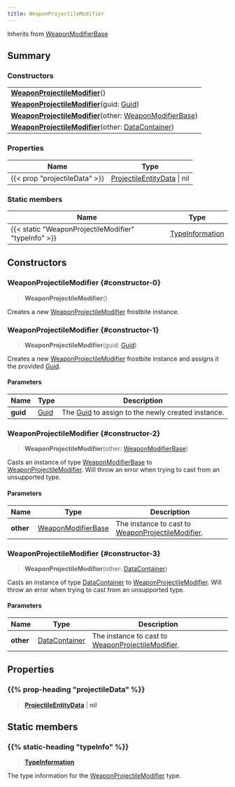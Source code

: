 ```yaml
---
title: WeaponProjectileModifier
---
```


Inherits from [WeaponModifierBase](/vext/ref/fb/weaponmodifierbase)

## Summary

### Constructors

|  |
| --- |
| **[WeaponProjectileModifier](#constructor-0)**() |
| **[WeaponProjectileModifier](#constructor-1)**(guid: [Guid](/vext/ref/shared/type/guid)) |
| **[WeaponProjectileModifier](#constructor-2)**(other: [WeaponModifierBase](/vext/ref/fb/weaponmodifierbase)) |
| **[WeaponProjectileModifier](#constructor-3)**(other: [DataContainer](/vext/ref/shared/type/datacontainer)) |

### Properties

| Name | Type |
| ---- | ---- |
| {{< prop "projectileData" >}} | [ProjectileEntityData](/vext/ref/fb/projectileentitydata) \| nil |

### Static members

| Name | Type |
| ---- | ---- |
| {{< static "WeaponProjectileModifier" "typeInfo" >}} | [TypeInformation](/vext/ref/shared/type/typeinformation) |

## Constructors

### WeaponProjectileModifier {#constructor-0}

> **WeaponProjectileModifier**()

Creates a new [WeaponProjectileModifier](/vext/ref/fb/weaponprojectilemodifier) frostbite instance.

### WeaponProjectileModifier {#constructor-1}

> **WeaponProjectileModifier**(guid: [Guid](/vext/ref/shared/type/guid))

Creates a new [WeaponProjectileModifier](/vext/ref/fb/weaponprojectilemodifier) frostbite instance and assigns it the provided [Guid](/vext/ref/shared/type/guid).

#### Parameters

| Name | Type | Description |
| ---- | ---- | ----------- |
| **guid** | [Guid](/vext/ref/shared/type/guid) | The [Guid](/vext/ref/shared/type/guid) to assign to the newly created instance. |

### WeaponProjectileModifier {#constructor-2}

> **WeaponProjectileModifier**(other: [WeaponModifierBase](/vext/ref/fb/weaponmodifierbase))

Casts an instance of type [WeaponModifierBase](/vext/ref/fb/weaponmodifierbase) to [WeaponProjectileModifier](/vext/ref/fb/weaponprojectilemodifier). Will throw an error when trying to cast from an unsupported type.

#### Parameters

| Name | Type | Description |
| ---- | ---- | ----------- |
| **other** | [WeaponModifierBase](/vext/ref/fb/weaponmodifierbase) | The instance to cast to [WeaponProjectileModifier](/vext/ref/fb/weaponprojectilemodifier). |

### WeaponProjectileModifier {#constructor-3}

> **WeaponProjectileModifier**(other: [DataContainer](/vext/ref/shared/type/datacontainer))

Casts an instance of type [DataContainer](/vext/ref/shared/type/datacontainer) to [WeaponProjectileModifier](/vext/ref/fb/weaponprojectilemodifier). Will throw an error when trying to cast from an unsupported type.

#### Parameters

| Name | Type | Description |
| ---- | ---- | ----------- |
| **other** | [DataContainer](/vext/ref/shared/type/datacontainer) | The instance to cast to [WeaponProjectileModifier](/vext/ref/fb/weaponprojectilemodifier). |

## Properties

### {{% prop-heading "projectileData" %}}

> **[ProjectileEntityData](/vext/ref/fb/projectileentitydata)** \| **nil**

## Static members

### {{% static-heading "typeInfo" %}}

> **[TypeInformation](/vext/ref/shared/type/typeinformation)**

The type information for the [WeaponProjectileModifier](/vext/ref/fb/weaponprojectilemodifier) type.

